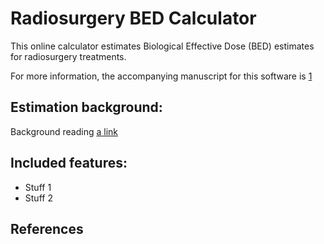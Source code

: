 # Radiosurgery BED Calculator

This online calculator estimates Biological Effective Dose (BED) estimates for radiosurgery treatments. 

For more information, the accompanying manuscript for this software is [1][1]

 ## Estimation background:
Background reading [a link][2]

## Included features:
* Stuff 1
* Stuff 2



## References
[1]: http://example.com/ "Title"
[2]: http://example.org/ "Title"
